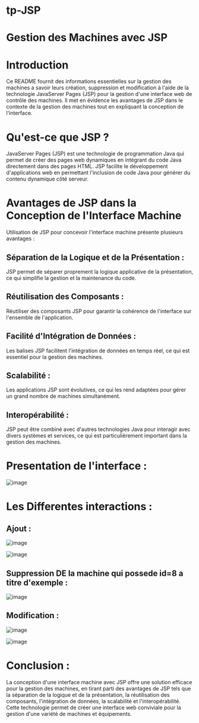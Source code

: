 # tp-JSP
#  Gestion des Machines avec JSP

# Introduction
Ce README fournit des informations essentielles sur la gestion des machines a savoir leurs création, suppression et modification à l'aide de la technologie JavaServer Pages (JSP) pour la gestion d'une interface web de contrôle des machines. 
Il met en évidence les avantages de JSP dans le contexte de la gestion des machines tout en expliquant la conception de l'interface.

# Qu'est-ce que JSP ?
JavaServer Pages (JSP) est une technologie de programmation Java qui permet de créer des pages web dynamiques en intégrant du code Java directement dans des pages HTML.
JSP facilite le développement d'applications web en permettant l'inclusion de code Java pour générer du contenu dynamique côté serveur.

# Avantages de JSP dans la Conception de l'Interface Machine
Utilisation de JSP pour concevoir l'interface machine présente plusieurs avantages :
## Séparation de la Logique et de la Présentation : 
JSP permet de séparer proprement la logique applicative de la présentation, ce qui simplifie la gestion et la maintenance du code.
## Réutilisation des Composants : 
Réutiliser des composants JSP pour garantir la cohérence de l'interface sur l'ensemble de l'application.
## Facilité d'Intégration de Données : 
Les balises JSP facilitent l'intégration de données en temps réel, ce qui est essentiel pour la gestion des machines.
## Scalabilité : 
Les applications JSP sont évolutives, ce qui les rend adaptées pour gérer un grand nombre de machines simultanément.
## Interopérabilité : 
JSP peut être combiné avec d'autres technologies Java pour interagir avec divers systèmes et services, ce qui est particulièrement important dans la gestion des machines.

# Presentation de l'interface :

![image](https://github.com/ghita-baghdad/tp-JSP/assets/147449053/c332a6e7-b5b4-4fbb-9a5c-6a130155e861)

# Les Differentes interactions :

## Ajout :
![image](https://github.com/ghita-baghdad/tp-JSP/assets/147449053/fbf5e54c-e225-4e1f-b0db-74b056cd4369)

![image](https://github.com/ghita-baghdad/tp-JSP/assets/147449053/c1ed40b6-6bab-44b4-be94-b821bd6cb7eb)

## Suppression DE la machine qui possede id=8 a titre d'exemple :
![image](https://github.com/ghita-baghdad/tp-JSP/assets/147449053/3293a4e0-df78-4e6c-abbd-cfbbc7409d96)

## Modification :
![image](https://github.com/ghita-baghdad/tp-JSP/assets/147449053/88d23166-3824-4c94-825c-79dbc40f5799)

![image](https://github.com/ghita-baghdad/tp-JSP/assets/147449053/b2c826e1-2a40-40e4-917e-88cc55c5afc3)

# Conclusion :
La conception d'une interface machine avec JSP offre une solution efficace pour la gestion des machines, en tirant parti des avantages de JSP tels que la séparation de la logique et de la présentation, la réutilisation des composants, l'intégration de données, la scalabilité et l'interopérabilité. 
Cette technologie permet de créer une interface web conviviale pour la gestion d'une variété de machines et équipements.

